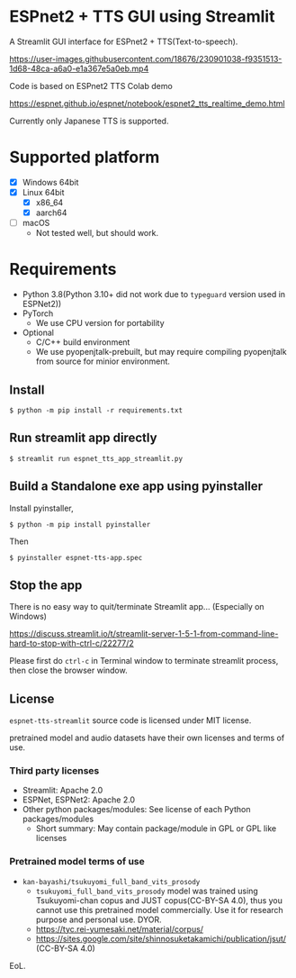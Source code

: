 # ESPnet2 + TTS GUI using Streamlit

A Streamlit GUI interface for ESPnet2 + TTS(Text-to-speech). 


https://user-images.githubusercontent.com/18676/230901038-f9351513-1d68-48ca-a6a0-e1a367e5a0eb.mp4


Code is based on ESPnet2 TTS Colab demo

https://espnet.github.io/espnet/notebook/espnet2_tts_realtime_demo.html

Currently only Japanese TTS is supported.

# Supported platform

- [x] Windows 64bit
- [x] Linux 64bit
  - [x] x86_64
  - [x] aarch64
- [ ] macOS
  - Not tested well, but should work.

# Requirements

- Python 3.8(Python 3.10+ did not work due to `typeguard` version used in ESPNet2))
- PyTorch
  - We use CPU version for portability
- Optional
  - C/C++ build environment
  - We use pyopenjtalk-prebuilt, but may require compiling pyopenjtalk from source for minior environment.

## Install

```
$ python -m pip install -r requirements.txt
```

## Run streamlit app directly

```
$ streamlit run espnet_tts_app_streamlit.py
```

## Build a Standalone exe app using pyinstaller

Install pyinstaller,

```
$ python -m pip install pyinstaller
```

Then

```
$ pyinstaller espnet-tts-app.spec
```

## Stop the app

There is no easy way to quit/terminate Streamlit app...
(Especially on Windows)

https://discuss.streamlit.io/t/streamlit-server-1-5-1-from-command-line-hard-to-stop-with-ctrl-c/22277/2

Please first do `ctrl-c` in Terminal window to terminate streamlit process, then close the browser window.


## License

`espnet-tts-streamlit` source code is licensed under MIT license.

pretrained model and audio datasets have their own licenses and terms of use.

### Third party licenses

- Streamlit: Apache 2.0
- ESPNet, ESPNet2: Apache 2.0
- Other python packages/modules: See license of each Python packages/modules
  - Short summary: May contain package/module in GPL or GPL like licenses

### Pretrained model terms of use

- `kan-bayashi/tsukuyomi_full_band_vits_prosody`
  - `tsukuyomi_full_band_vits_prosody` model was trained using Tsukuyomi-chan copus and JUST copus(CC-BY-SA 4.0), thus you cannot use this pretrained model commercially. Use it for research purpose and personal use. DYOR.
  - https://tyc.rei-yumesaki.net/material/corpus/ 
  - https://sites.google.com/site/shinnosuketakamichi/publication/jsut/  (CC-BY-SA 4.0)

EoL.
